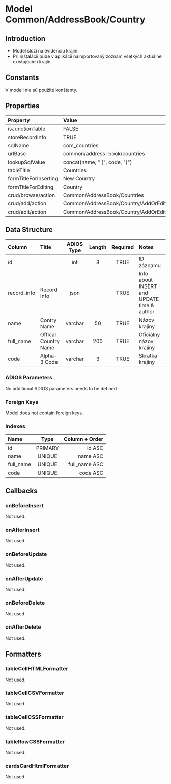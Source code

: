 # Model Common/AddressBook/Country

## Introduction
* Model slúži na evidenciu krajín.
* Pri inštalácii bude v aplikácii naimportovaný zoznam všetkých aktuálne existujúcich krajín.

## Constants
V modeli nie sú použité konštanty.

## Properties
| Property              | Value                                |
| :-------------------- | :----------------------------------- |
| isJunctionTable       | FALSE                                |
| storeRecordInfo       | TRUE                                 |
| sqlName               | com_countries                        |
| urlBase               | common/address-book/countries        |
| lookupSqlValue        | concat(name, " (", code, ")")        |
| tableTitle            | Countries                            |
| formTitleForInserting | New Country                          |
| formTitleForEditing   | Country                              |
| crud/browse/action    | Common/AddressBook/Countries         |
| crud/add/action       | Common/AddressBook/Country/AddOrEdit |
| crud/edit/action      | Common/AddressBook/Country/AddOrEdit |

## Data Structure
| Column      | Title                | ADIOS Type | Length | Required | Notes                                      |
| :---------- | :------------------- | :--------: | :----: | :------: | :----------------------------------------- |
| id          |                      |    int     |   8    |   TRUE   | ID záznamu                                 |
| record_info | Record Info          |    json    |        |   TRUE   | Info about INSERT and UPDATE time & author |
| name        | Contry Name          |  varchar   |   50   |   TRUE   | Názov krajiny                              |
| full_name   | Offical Country Name |  varchar   |  200   |   TRUE   | Oficiálny názov krajiny                    |
| code        | Alpha-3 Code         |  varchar   |   3    |   TRUE   | Skratka krajiny                            |

### ADIOS Parameters
No additional ADIOS parameters needs to be defined

### Foreign Keys
Model does not contain foreign keys.
### Indexes
| Name      |  Type   | Column + Order |
| :-------- | :-----: | -------------: |
| id        | PRIMARY |         id ASC |
| name      | UNIQUE  |       name ASC |
| full_name | UNIQUE  |  full_name ASC |
| code      | UNIQUE  |       code ASC |

## Callbacks

### onBeforeInsert
Not used.

### onAfterInsert
Not used.

### onBeforeUpdate
Not used.

### onAfterUpdate
Not used.

### onBeforeDelete
Not used.

### onAfterDelete
Not used.

## Formatters

### tableCellHTMLFormatter
Not used.

### tableCellCSVFormatter
Not used.

### tableCellCSSFormatter
Not used.

### tableRowCSSFormatter
Not used.

### cardsCardHtmlFormatter
Not used.
